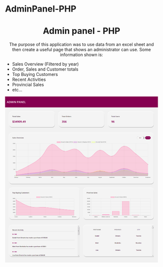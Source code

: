 # AdminPanel-PHP
<h1 align="center">Admin panel - PHP</h1>

<p align="center">
    The purpose of this application was to use data from an excel sheet and then create a useful page that shows an administrator can use.
    Some information shown is:
    <ul>
        <li>Sales Overview (Filtered by year)</li>
        <li>Order, Sales and Customer totals</li>
        <li>Top Buying Customers</li>
        <li>Recent Activities</li>
        <li>Provincial Sales</li>
        <li>etc...</li>
    </ul>
    <img src="https://github.com/SanusiD/Admin-Panel/blob/master/screen.png">
</p>
